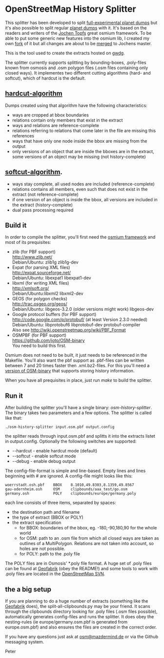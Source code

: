 # OpenStreetMap History Splitter
This splitter has been developed to split [full-experimental planet dumps](http://wiki.openstreetmap.org/wiki/Planet.osm/full) but it's also possible to split regular [planet dumps](http://wiki.openstreetmap.org/wiki/Planet.osm) with it. It's based on the readers and writers of the [Jochen Topfs](https://github.com/joto) great osmium framework. To be able to put some generic new features into the osmium lib, I created my own [fork](https://github.com/MaZderMind/osmium) of it but all changes are about to be [merged](https://github.com/joto/osmium/pulls) to Jochens master.

This is the tool used to create the extracts hosted on [gwdg](http://ftp5.gwdg.de/pub/misc/openstreetmap/osm-full-history-extracts/).

The splitter currently supports splitting by bounding-boxes, .poly-files known from osmosis and .osm polygon files (.osm files containing only closed ways).
It implementes two different cutting algorithms (hard- and softcut), which of hardcut is the default.

## [hardcut-algorithm](https://github.com/MaZderMind/osm-history-splitter/blob/master/hardcut.hpp)
Dumps created using that algorithm have the following characteristics:

* ways are cropped at bbox boundaries
* relations contain only members that exist in the extract
* ways and relations are reference-complete
* relations referring to relations that come later in the file are missing this references
* ways that have only one node inside the bbox are missing from the output
* only versions of an object that are inside the bboxes are in the extract, some versions of an object may be missing (not history-complete)

## [softcut-algorithm](https://github.com/MaZderMind/osm-history-splitter/blob/master/softcut.hpp).
* ways stay complete, all used nodes are included (reference-complete)
* relations contains all members, even such that does not exist in the extract (not reference-complete)
* if one version of an object is inside the bbox, all versions are included in the extract (history-complete)
* dual pass processing required

## Build it
In order to compile the splitter, you'll first need the [osmium framework](https://github.com/MaZderMind/osmium) and most of its prequisites:

*   zlib (for PBF support)  
    http://www.zlib.net/  
    Debian/Ubuntu: zlib1g zlib1g-dev  
*   Expat (for parsing XML files)  
    http://expat.sourceforge.net/  
    Debian/Ubuntu: libexpat1 libexpat1-dev  
*   libxml (for writing XML files)  
    http://xmlsoft.org/  
    Debian/Ubuntu:libxml2 libxml2-dev
*   GEOS (for polygon checks)  
    http://trac.osgeo.org/geos/  
    Debian/Ubuntu: libgeos-3.2.0 (older versions might work) libgeos-dev  
*   Google protocol buffers (for PBF support)  
    http://code.google.com/p/protobuf/ (at least Version 2.3.0 needed)  
    Debian/Ubuntu: libprotobuf6 libprotobuf-dev protobuf-compiler  
    Also see http://wiki.openstreetmap.org/wiki/PBF_Format  
*   OSMPBF (for PBF support)  
    https://github.com/joto/OSM-binary  
    You need to build this first.  

Osmium does not need to be built, it just needs to be referenced in the Makefile. You'll also want the pbf support as .pbf-files can be written between 7 and 20 times faster then .xml.bz2-files. For this you'll need a [version of OSM-binary](https://github.com/joto/OSM-binary) that supports storing history information.

When you have all prequisites in place, just run *make* to build the splitter.

## Run it
After building the splitter you'll have a single binary: *osm-history-splitter*. The binary takes two parameters and a few options. The splitter is called like that:

    ./osm-history-splitter input.osm.pbf output.config

the splitter reads through input.osm.pbf and splitts it into the extracts listet in output.config. Optionally the following switches are supported:
* --hardcut - enable hardcut mode (default)
* --softcut - enable softcut mode
* --debug - enable debug output

The config-file-format is simple and line-based. Empty lines and lines beginning with # are ignored. A config-file might looks like this:

    woerrstadt.osh.pbf    BBOX    8.1010,49.8303,8.1359,49.8567
    gau-odernheim.osh     OSM     clipbounds/aaa_test/go.osm
    germany.osh           POLY    clipbounds/europe/germany.poly

each line consists of three items, separated by spaces:

* the destination path and filename
* the type of extract (BBOX or POLY)
* the extract specification
  * for BBOX: boundaries of the bbox, eg. -180,-90,180,90 for the whole world
  * for OSM:  path to an .osm file from which all closed ways are taken as outlines of a MultiPolygon. Relations are not taken into account, so holes are not possible.
  * for POLY: path to the .poly file

The POLY files are in Osmosis' *.poly file format. A huge set of .poly files can be found at [Geofabrik](http://download.geofabrik.de/clipbounds/) (obey the README!) and some tools to work with .poly files are located in the [OpenStreetMap SVN](http://svn.openstreetmap.org/applications/utils/osm-extract/polygons/).

## the a big setup
If you are planning to do a huge number of extracts (something like the [Geofabrik](http://download.geofabrik.de/) does), the split-all-clipbounds.py may be your friend. It scans through the clipbounds directory looking for .poly files (.osm files possible), automatically generates config-files and runs the splitter. It does obey the nesting-rules (ie europe/germany.osm.pbf is generated from europe.osm.pbf) and also ensures the files are created in the correct order.

If you have any questions just ask at osm@mazdermind.de or via the Github messaging system.

Peter

